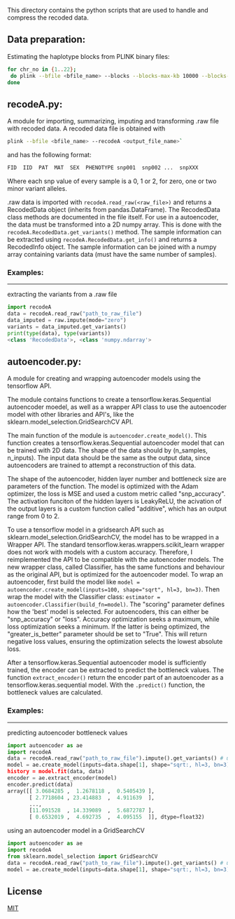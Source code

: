 This directory contains the python scripts that are used to handle and compress the recoded data.

## Data preparation:

Estimating the haplotype blocks from PLINK binary files:
```bash
for chr_no in {1..22};
 do plink --bfile <bfile_name> --blocks --blocks-max-kb 10000 --blocks-min-maf 0.01 --blocks-recomb-highci 0.7 --blocks-strong-highci 0.85 --blocks-strong-lowci 0.5001 --chr ${chr_no} --out <output_file_name> ;
done
```

## recodeA.py:

A module for importing, summarizing, imputing and transforming .raw file with recoded data. A recoded data file is obtained with
```bash
plink --bfile <bfile_name> --recodeA <output_file_name>`
```

and has the following format:
```bash
FID  IID  PAT  MAT  SEX  PHENOTYPE snp001  snp002 ...  snpXXX
```
Where each snp value of every sample is a 0, 1 or 2, for zero,
one or two minor variant alleles.

.raw data is imported with `recodeA.read_raw(<raw_file>)` and returns a RecodedData object (inherits from pandas.DataFrame). The RecodedData class methods are documented in the file itself. For use in a autoencoder, the data must be transformed into a 2D numpy array. This is done with the `recodeA.RecodedData.get_variants()` method. The sample information can be extracted using `recodeA.RecodedData.get_info()` and returns a RecodedInfo object. The sample information can be joined with a numpy array containing variants data (must have the same number of samples).

### Examples:
---------

extracting the variants from a .raw file
```python
import recodeA
data = recodeA.read_raw("path_to_raw_file")
data_imputed = raw.impute(mode="zero")
variants = data_imputed.get_variants()
print(type(data), type(variants))
<class 'RecodedData'>, <class 'numpy.ndarray'>
```

## autoencoder.py:

A module for creating and wrapping autoencoder models using the tensorflow API.

The module contains functions to create a tensorflow.keras.Sequential autoencoder moedel, as well as a wrapper API class to use the autoencoder model with other libraries and API's, like the sklearn.model_selection.GridSearchCV API.

The main function of the module is `autoencoder.create_model()`. This function creates a tensorflow.keras.Sequential autoencoder model that can be trained with 2D data. The shape of the data should by (n_samples, n_inputs). The input data should be the same as the output data, since autoencoders are trained to attempt a reconstruction of this data.

The shape of the autoencoder, hidden layer number and bottleneck size are parameters of the function. The model is optimized with the Adam optimizer, the loss is MSE and used a custom metric called "snp_accuracy". The activation funciton of the hidden layers is LeakyReLU, the acivation of the output layers is a custom function called "additive", which has an output range from 0 to 2.

To use a tensorflow model in a gridsearch API such as sklearn.model_selection.GridSearchCV, the model has to be wrapped in a Wrapper API. The standard tensorflow.keras.wrappers.scikit_learn wrapper does not work with models with a custom accuracy. Therefore, I reimplemented the API to be compatible with the autoencoder models. The new wrapper class, called Classifier, has the same functions and behaviour as the original API, but is optimized for the autoencoder model. To wrap an autoencoder, first build the model like `model = autoencoder.create_model(inputs=100, shape="sqrt", hl=3, bn=3)`. Then wrap the model with the Classifier class: `estimator = autoencoder.Classifier(build_fn=model)`. The "scoring" parameter defines how the 'best' model is selected. For autoencoders, this can either be "snp_accuracy" or "loss". Accuracy optimization seeks a maximum, while loss optimization seeks a minimum. If the latter is being optimized, the "greater_is_better" parameter should be set to "True". This will return negative loss values, ensuring the optimization selects the lowest absolute loss.

After a tensorflow.keras.Sequential autoencoder model is sufficiently trained, the encoder can be extracted to predict the bottleneck values. The function `extract_encoder()` return the encoder part of an autoencoder as a tensorflow.keras.sequential model. With the `.predict()` function, the bottleneck values are calculated.


### Examples:
---------

predicting autoencoder bottleneck values

```python
import autoencoder as ae
import recodeA
data = recodeA.read_raw("path_to_raw_file").impute().get_variants() # using .raw data
model = ae.create_model(inputs=data.shape[1], shape="sqrt:, hl=3, bn=3)
history = model.fit(data, data)
encoder = ae.extract_encoder(model)
encoder.predict(data)
array([[ 3.0684285 ,  1.2678118 ,  0.5405439 ],
       [ 2.7718604 , 23.414883  ,  4.911639  ],
       ...,
       [11.091528  , 14.339089  ,  5.6872787 ],
       [ 0.6532019 ,  4.692735  ,  4.095155  ]], dtype=float32)
```

using an autoencoder model in a GridSearchCV

```python
import autoencoder as ae
import recodeA
from sklearn.model_selection import GridSearchCV
data = recodeA.read_raw("path_to_raw_file").impute().get_variants() # using .raw data
model = ae.create_model(inputs=data.shape[1], shape="sqrt:, hl=3, bn=3)
```
## License

[MIT](https://choosealicense.com/licenses/mit/)

